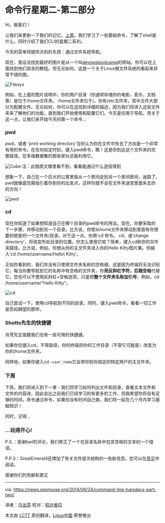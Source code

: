 命令行星期二-第二部分
================================================================================
Hi，极客们！

让我们来更新一下我们的记忆。[上周][1]，我们学习了一些基础命令，了解了shell是什么，同时介绍了我们CLI的星期二系列。

今天的菜单将提供点别的东西：通过文件系统导航。

现在，我设法找到最好的图片是从一个叫[devopsbootcamp][2]的网站。你可以在上面找到他们其余的教程。但无论如何，这是一个关于Linux根文件系统的看起来非常不错的图。

![Filesys](http://devopsbootcamp.readthedocs.org/en/latest/_images/hierarchy.jpg)

例如，在上面的图片说明中，你的用户目录（你通常存储你的电影，音乐，文档等）是位于/home文件夹。 /home文件夹位于/。你有/etc文件夹，其中文件大部分为配置文件。无论如何，你可以在这找到详细的描述，因为我们将进入这些文件夹来了解他们的功能，直到我们开始使用和配置它们。今天是仅用于导航。而关于这一点，让我们来开始今天的第一个命令...

### pwd ###

pwd，或者 ‘print working directory’当你认为你在文件中失去了方向是一个非常有用的命令。在任何给定时刻，键入pwd命令，瞧！这是你到达这个文件夹的完整路径。在多维数据集的那些家伙总能利用它。

![Cube](http://bloody-disgusting.com/images/news/cube2review1.gif)
注：此图原文哪里看不到，看看能通过什么途径得到

想象一下，自己在一个巨大的公寓里面从一个房间走到另一个房间房间，迷路了。 pwd就像面包屑指引着你到你的出发点，这样你就不会在文件夹迷宫里面失去你的方向！

![pwd](http://redhat.activeventure.com/73/gettingstartedguide/figs/basics/pwd.png)

### cd ###

现在你知道了如果想知道自己在哪个目录的pwd命令的用法。现在，你要采取的下一步骤，并移动到另一个目录。比方说，你想从home文件夹移动到里面有你想要的绝密的一个文件夹/目录。对于这一点，你用'cd'命令。 cd，或‘change directory’，将改变所处目录的位置。你怎么使用它呢？简单，键入cd和你的文件夹路径。比方说，例如，你想从你的主文件夹进入你的Hello Kitty图片集。你输入‘cd /home/username/Hello\ Kitty’。

正如你看到的，我们并没有只使用文件夹名称的空格键。这是因为终端将无法识别它。每当你要导航到它的名称中有空格的文件夹，你**用反斜杠字符，后跟空格**代替它。您也可以不使用反斜杠+空格选项，只是把**整个文件夹名称加引号**，例如，cd /home/username/”Hello Kitty”。

![cd](http://blogote.com/wp-content/uploads/2010/06/terminal-cd-desktop.png)

自己尝试一下。使用cd导航到不同的目录，同时，键入pwd命令，看看一切工作是否如期望的那样。

### Shotts先生的快捷键 ###

肖茨先生提醒我们也有一些可用的快捷键。 

如果你仅键入cd，不带路径，你的终端将你的工作目录（不管它可能是）改变为你的/home文件夹。

同样地，如果你键入cd `~user_name`它会带你到你规定的特定用户的主文件夹。

### 下周 ###

下周，我们将进入到下一章 - 我们将学习如何列出文件和目录，查看文本文件和文件的内容进，因此会比之前我们已经学习的有更多的工作，但我希望你将会有足够的时间。命令通过命令，如果你没有时间自己做，我们将一起在几个月内学习基础知识！

同时，记得...

### …玩得开心! ###

P.S.：感谢bwl的评论，我们修正了一个在目录名称中包含空格的文本的一个错误。

P.P.S：GreatEmerald还增加了有关文件层次结构的一些新信息。您可以在[意见][3]中阅读。

感谢你们的贡献和更正

--------------------------------------------------------------------------------

via: https://news.opensuse.org/2014/06/24/command-line-tuesdays-part-two/

译者：[乌龙茶](https://github.com/yechunxiao19) 校对：[校对者ID](https://github.com/校对者ID)

本文由 [LCTT](https://github.com/LCTT/TranslateProject) 原创翻译，[Linux中国](http://linux.cn/) 荣誉推出

[1]:https://news.opensuse.org/2014/06/10/command-line-tuesdays-part-one/
[2]:http://devopsbootcamp.readthedocs.org/
[3]:https://news.opensuse.org/2014/06/24/command-line-tuesdays-part-two/comment-page-1/#comment-99186
